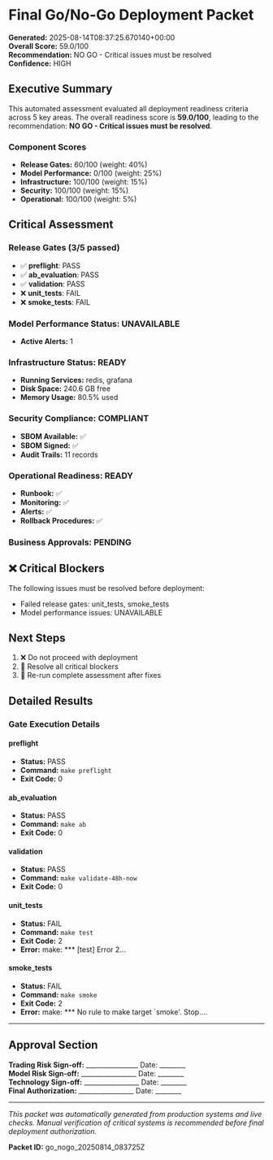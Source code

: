 # Final Go/No-Go Deployment Packet

**Generated:** 2025-08-14T08:37:25.670140+00:00  
**Overall Score:** 59.0/100  
**Recommendation:** NO GO - Critical issues must be resolved  
**Confidence:** HIGH

## Executive Summary

This automated assessment evaluated all deployment readiness criteria across 5 key areas. The overall readiness score is **59.0/100**, leading to the recommendation: **NO GO - Critical issues must be resolved**.

### Component Scores
- **Release Gates:** 60/100 (weight: 40%)
- **Model Performance:** 0/100 (weight: 25%)
- **Infrastructure:** 100/100 (weight: 15%)
- **Security:** 100/100 (weight: 15%)
- **Operational:** 100/100 (weight: 5%)


## Critical Assessment

### Release Gates (3/5 passed)
- ✅ **preflight**: PASS
- ✅ **ab_evaluation**: PASS
- ✅ **validation**: PASS
- ❌ **unit_tests**: FAIL
- ❌ **smoke_tests**: FAIL


### Model Performance Status: UNAVAILABLE
- **Active Alerts:** 1


### Infrastructure Status: READY
- **Running Services:** redis, grafana
- **Disk Space:** 240.6 GB free
- **Memory Usage:** 80.5% used

### Security Compliance: COMPLIANT
- **SBOM Available:** ✅
- **SBOM Signed:** ✅
- **Audit Trails:** 11 records

### Operational Readiness: READY
- **Runbook:** ✅
- **Monitoring:** ✅
- **Alerts:** ✅
- **Rollback Procedures:** ✅

### Business Approvals: PENDING

## ❌ Critical Blockers

The following issues must be resolved before deployment:
- Failed release gates: unit_tests, smoke_tests
- Model performance issues: UNAVAILABLE


## Next Steps

1. ❌ Do not proceed with deployment
1. 🔧 Resolve all critical blockers
1. 🔄 Re-run complete assessment after fixes


## Detailed Results

### Gate Execution Details

#### preflight
- **Status:** PASS
- **Command:** `make preflight`
- **Exit Code:** 0

#### ab_evaluation
- **Status:** PASS
- **Command:** `make ab`
- **Exit Code:** 0

#### validation
- **Status:** PASS
- **Command:** `make validate-48h-now`
- **Exit Code:** 0

#### unit_tests
- **Status:** FAIL
- **Command:** `make test`
- **Exit Code:** 2
- **Error:** make: *** [test] Error 2...

#### smoke_tests
- **Status:** FAIL
- **Command:** `make smoke`
- **Exit Code:** 2
- **Error:** make: *** No rule to make target `smoke'.  Stop....


---

## Approval Section

**Trading Risk Sign-off:** ________________ Date: ________  
**Model Risk Sign-off:** _________________ Date: ________  
**Technology Sign-off:** _________________ Date: ________  
**Final Authorization:** _________________ Date: ________

---
*This packet was automatically generated from production systems and live checks. Manual verification of critical systems is recommended before final deployment authorization.*

**Packet ID:** go_nogo_20250814_083725Z
